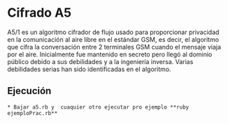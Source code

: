 # Cifrado A5
A5/1 es un algoritmo cifrador de flujo usado para proporcionar 
privacidad en la comunicación al aire libre en el estándar GSM, 
es decir, el algoritmo que cifra la conversación entre 2 terminales 
GSM cuando el mensaje viaja por el aire. Inicialmente fue mantenido en 
secreto pero llegó al dominio público debido a sus debilidades y a la ingeniería inversa. 
Varias debilidades serias han sido identificadas en el algoritmo.
  
 
## Ejecución
    * Bajar a5.rb y  cuaquier otro ejecutar pro ejemplo **ruby ejemploPrac.rb**